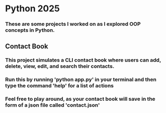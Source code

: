 # Python 2025

### These are some projects I worked on as I explored OOP concepts in Python.

## Contact Book

### This project simulates a CLI contact book where users can add, delete, view, edit, and search their contacts.
### Run this by running 'python app.py' in your terminal and then type the command 'help' for a list of actions
### Feel free to play around, as your contact book will save in the form of a json file called 'contact.json'
